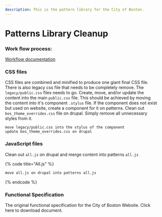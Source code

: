 ```yaml
---
description: This is the pattern library for the City of Boston.
---
```


# Patterns Library Cleanup

### Work flow process: 

[Workflow documentation](https://docs.google.com/document/d/1cMJrdJnP2G20zxIZDU3tZXWQLvOBJSLzNneWOaRZOTg/edit?usp=sharing)

### CSS files

CSS files are combined and minified to produce one giant final CSS file. There is also legacy css file that needs to be completely remove. The `legacy/public.css` files needs to go. Create, move, and/or update the content into the main `public.css` file. This should be achieved by moving the content into it's component `.stylus` file. If the component does not exist but used on website, create a component for it on patterns. Clean out `bos_`_`theme_`_`overrides.css` file on drupal. Simply remove all unnecessary styles from it.

```
move legacy/public.css into the stylus of the component
update bos_theme_overrides.css on drupal
```

### JavaScript files 

Clean out `all.js` on drupal and merge content into patterns `all.js`

{% code title="All.js" %}
```bash
move all.js on drupal into patterns all.js
```
{% endcode %}

### Functional Specification

The original functional specification for the City of Boston Website. Click here to download document.

